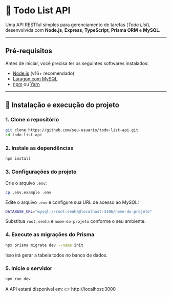 # 📝 Todo List API

Uma API RESTful simples para gerenciamento de tarefas (_Todo List_), desenvolvida com **Node.js**, **Express**, **TypeScript**, **Prisma ORM** e **MySQL**.

---

## Pré-requisitos

Antes de iniciar, você precisa ter os seguintes softwares instalados:

- [Node.js](https://nodejs.org/) (v16+ recomendado)
- [Laragon com MySQL](https://github.com/leokhoa/laragon/releases/tag/6.0.0)
- [npm](https://www.npmjs.com/) ou [Yarn](https://yarnpkg.com/)

---

## 📁 Instalação e execução do projeto

### 1. Clone o repositório

```bash
git clone https://github.com/seu-usuario/todo-list-api.git
cd todo-list-api
```

### 2. Instale as dependências

```bash
npm install
```

### 3. Configurações do projeto

Crie o arquivo `.env`:

```bash
cp .env.example .env
```

Edite o arquivo `.env` e configure sua URL de acesso ao MySQL:

```bash
DATABASE_URL="mysql://root:senha@localhost:3306/nome-do-projeto"
```

Substitua `root`, `senha` e `nome-do-projeto` conforme o seu ambiente.

### 4. Execute as migrações do Prisma

```bash
npx prisma migrate dev --name init
```

Isso irá gerar a tabela todos no banco de dados.

### 5. Inicie o servidor

```bash
npm run dev
```

A API estará disponível em:
👉 http://localhost:3000
